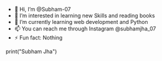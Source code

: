 - 👋 Hi, I’m @Subham-07
- 👀 I’m interested in learning new Skills and reading books 
- 🌱 I’m currently learning web development and Python
- 📫 You can reach me through Instagram @subhamjha_07
- ⚡ Fun fact: Nothing

<!---
Subham-07/Subham-07 is a ✨ special ✨ repository because its `README.md` (this file) appears on your GitHub profile.
You can click the Preview link to take a look at your changes.
--->
print("Subham Jha") 
